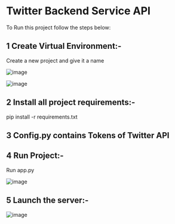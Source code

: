# Twitter Backend Service API

To Run this project follow the steps below:

## 1 Create Virtual Environment:-
Create a new project and give it a name
 
 
![image](https://user-images.githubusercontent.com/40047632/190880892-d1032fcc-e4b3-484b-81bd-7bdc8cf3de9d.png)

![image](https://user-images.githubusercontent.com/40047632/190880909-5ad303a0-b30c-4afe-8973-4b473b9960c0.png)


## 2 Install all project requirements:-
pip install -r requirements.txt

## 3 Config.py contains Tokens of Twitter API

## 4 Run Project:-
Run app.py

![image](https://user-images.githubusercontent.com/40047632/190880914-a30b2fe9-e353-4ffd-be25-eb39d3514103.png)


## 5 Launch the server:- 
 
![image](https://user-images.githubusercontent.com/40047632/190880916-c12ece1e-1c54-41e0-9575-29e2a3279a6e.png)

